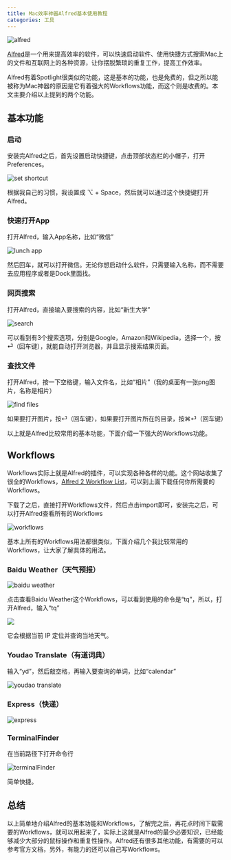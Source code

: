 ```yaml
---
title: Mac效率神器Alfred基本使用教程
categories: 工具
---
```


![alfred](http://file.do.yy.com/group3/M00/CD/5E/tz0MYFdvvtiARM8OAANCrlkfPIs956.png)

[Alfred](https://www.alfredapp.com/)是一个用来提高效率的软件，可以快速启动软件、使用快捷方式搜索Mac上的文件和互联网上的各种资源，让你摆脱繁琐的重复工作，提高工作效率。   

Alfred有着Spotlight很类似的功能，这是基本的功能，也是免费的，但之所以能被称为Mac神器的原因是它有着强大的Workflows功能，而这个则是收费的。本文主要介绍以上提到的两个功能。

## 基本功能

### 启动

安装完Alfred之后，首先设置启动快捷键，点击顶部状态栏的小帽子，打开Preferences。

![set shortcut](http://file.do.yy.com/group3/M00/CD/5E/tz0MYFdvvtiAHzELAAGphnegZ_M906.png)

根据我自己的习惯，我设置成 ⌥ + Space，然后就可以通过这个快捷键打开Alfred。

### 快速打开App

打开Alfred，输入App名称，比如“微信”

![lunch app](http://file.do.yy.com/group3/M04/CD/61/tz0GSFdvvtiAfRXyAAB2mhKqI5I059.png)

然后回车，就可以打开微信。无论你想启动什么软件，只需要输入名称，而不需要去应用程序或者是Dock里面找。

### 网页搜索

打开Alfred，直接输入要搜索的内容，比如“新生大学”

![search](http://file.do.yy.com/group3/M03/CD/61/tz0GSFdvvtiAEUo9AADwDwCw9qk657.png)

可以看到有3个搜索选项，分别是Google，Amazon和Wikipedia，选择一个，按⏎（回车键），就能自动打开浏览器，并且显示搜索结果页面。

### 查找文件

打开Alfred，按一下空格键，输入文件名，比如“相片”（我的桌面有一张png图片，名称是相片）

![find files](http://file.do.yy.com/group3/M01/CD/5F/tz0MYFdvvtmAVcQWAAB_TWdxSeU479.png)

如果要打开图片，按⏎（回车键），如果要打开图片所在的目录，按⌘⏎（回车键）

以上就是Alfred比较常用的基本功能，下面介绍一下强大的Workflows功能。

## Workflows

Workflows实际上就是Alfred的插件，可以实现各种各样的功能。这个网站收集了很全的Workflows，[Alfred 2 Workflow List](http://alfredworkflow.com/)，可以到上面下载任何你所需要的Workflows。

下载了之后，直接打开Workflows文件，然后点击import即可，安装完之后，可以打开Alfred查看所有的Workflows

![workflows](http://file.do.yy.com/group3/M01/CD/5F/tz0MYFdvvtmAD9e6AAEeCVknPlQ818.png)

基本上所有的Workflows用法都很类似，下面介绍几个我比较常用的Workflows，让大家了解具体的用法。

### Baidu Weather（天气预报）

![baidu weather](http://file.do.yy.com/group3/M00/CD/61/tz0GSFdvvtmAEBsNAAIKoiz1Vu0641.png)

点击查看Baidu Weather这个Workflows，可以看到使用的命令是“tq”，所以，打开Alfred，输入“tq”

<img class="img" src="http://file.do.yy.com/group3/M04/CD/61/tz0GSFdvvtmAP5KVAADyFlJTf7E838.png">

它会根据当前 IP 定位并查询当地天气。

### Youdao Translate（有道词典）

输入“yd”，然后敲空格，再输入要查询的单词，比如“calendar”

![youdao translate](http://file.do.yy.com/group3/M02/CD/5F/tz0MYFdvvtqADdSvAAGM3VXyNss824.png)

### Express（快递）

![express](http://file.do.yy.com/group3/M02/CD/5F/tz0MYFdvvtqATuIvAAEfdNzNX70371.png)

### TerminalFinder

在当前路径下打开命令行

![terminalFinder](http://file.do.yy.com/group3/M01/CD/61/tz0GSFdvvtqAICQUAABq9os5KqI488.png)

简单快捷。

## 总结

以上简单地介绍Alfred的基本功能和Workflows，了解完之后，再花点时间下载需要的Workflows，就可以用起来了，实际上这就是Alfred的最少必要知识，已经能够减少大部分的鼠标操作和重复性操作。Alfred还有很多其他功能，有需要的可以参考官方文档，另外，有能力的还可以自己写Workflows。
